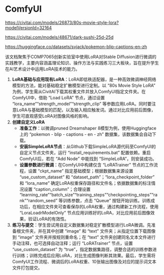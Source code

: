 # ComfyUI

https://civitai.com/models/26873/80s-movie-style-lora?modelVersionId=32164

https://civitai.com/models/48671/dark-sushi-25d-25d

https://huggingface.co/datasets/svjack/pokemon-blip-captions-en-zh



该文档聚焦于COMP7065创新实验室中使用LoRA对Stable Diffusion进行微调的实践教学，主要内容涵盖理论知识、操作方法与实践练习三大板块，旨在提升学生在AI艺术设计中运用LoRA技术的能力。
1. **LoRA基础与应用现有LoRA**：LoRA即低秩适配器，是一种高效微调神经网络模型的方法，能对基础稳定扩散模型进行定制。以 “80s Movie Style LoRA” 为例，学生需从CivitAI下载其权重文件并放入ComfyUI指定文件夹。在ComfyUI中，借助 “Load LoRA” 节点，通过设置 “lora_name”“strength_model”“strength_clip” 等参数应用LoRA。同时要注意LoRA与基础模型的匹配，以及输入相应触发词。通过对比应用前后图像，学生可直观感受LoRA对图像风格的影响。
2. **创建自定义LoRA**
    - **准备工作**：以微调pruned Dreamshaper 8模型为例，使用Huggingface上的 “pokemon - blip - captions - en - zh” 数据集，该数据集会自动下载。
    - **安装SimpleLoRA节点**：从Github下载SimpleLoRA源代码至ComfyUI的自定义节点文件夹，运行 “install_requirements.bat” 配置依赖。重启ComfyUI后，若在 “Add Node” 中能找到 “SimpleLoRA”，则安装成功。
    - **设置参数进行微调**：在ComfyUI中构建仅含 “LoRATrainer” 节点的工作流程，设置 “ckpt_name” 指定基础模型；根据数据集来源设置 “use_custom_dataset” 和 “dataset_path”；“lora_checkpoint_folder” 和 “lora_name” 确定LoRA权重保存路径和文件名；依据数据集的标注情况设置 “caption_column”；合理设置 “learning_rate”“batch_size”“training_steps”“checkpointing_steps”“rank”“random_seed” 等训练参数，点击 “Queue” 按钮开始训练。训练成功后，在相应文件夹可查看保存的LoRA权重，通过构建新工作流程，使用 “LoraLoadrModelOnly” 节点应用训练好的LoRA，对比应用前后图像效果，验证LoRA的有效性。
3. **练习与提交**：学生尝试用自定义数据集对稳定扩散模型进行LoRA微调。先准备根文件夹，并在其中创建 “image” 和 “text” 文件夹；从指定位置下载图像到 “image” 文件夹并按规则重命名；在 “text” 文件夹创建同名文本文件进行手动注释，也可选择自动注释；运行 “LoRATrainer” 节点，设置 “use_custom_dataset” 为 “true”，指定数据集路径，调整合适的训练参数进行训练；训练完成后应用LoRA，对比生成图像判断其效果。最后，学生需将ComfyUI工作流程、微调后的LoRA权重、10张输出图像及对应的提示词文本文件打包提交。 
